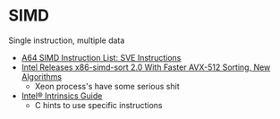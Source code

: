 SIMD
====
Single instruction, multiple data

* [A64 SIMD Instruction List: SVE Instructions](https://dougallj.github.io/asil/)
* [Intel Releases x86-simd-sort 2.0 With Faster AVX-512 Sorting, New Algorithms](https://www.phoronix.com/news/Intel-x86-simd-sort-2.0)
    * Xeon process's have some serious shit
* [Intel® Intrinsics Guide](https://www.intel.com/content/www/us/en/docs/intrinsics-guide/index.html)
    * C hints to use specific instructions
